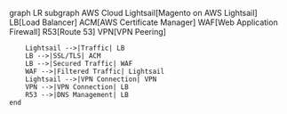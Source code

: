 graph LR
    subgraph AWS Cloud
        Lightsail[Magento on AWS Lightsail]
        LB[Load Balancer]
        ACM[AWS Certificate Manager]
        WAF[Web Application Firewall]
        R53[Route 53]
        VPN[VPN Peering]

        Lightsail -->|Traffic| LB
        LB -->|SSL/TLS| ACM
        LB -->|Secured Traffic| WAF
        WAF -->|Filtered Traffic| Lightsail
        Lightsail -->|VPN Connection| VPN
        VPN -->|VPN Connection| LB
        R53 -->|DNS Management| LB
    end
